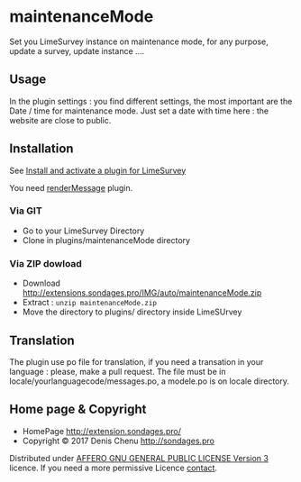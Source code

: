 maintenanceMode
===============

Set you LimeSurvey instance on maintenance mode, for any purpose, update a survey, update instance ....

## Usage

In the plugin settings : you find different settings, the most important are the Date / time for maintenance mode. Just set a date with time here : the website are close to public.

## Installation

See [Install and activate a plugin for LimeSurvey](http://extensions.sondages.pro/install-and-activate-a-plugin-for-limesurvey.html)

You need [renderMessage](https://framagit.org/SondagePro-LimeSurvey-plugin/renderMessage) plugin.

### Via GIT
- Go to your LimeSurvey Directory
- Clone in plugins/maintenanceMode directory

### Via ZIP dowload
- Download <http://extensions.sondages.pro/IMG/auto/maintenanceMode.zip>
- Extract : `unzip maintenanceMode.zip`
- Move the directory to plugins/ directory inside LimeSUrvey

## Translation

The plugin use po file for translation, if you need a transation in your language : please, make a pull request.
The file must be in locale/yourlanguagecode/messages.po, a modele.po is on locale directory.

## Home page & Copyright
- HomePage <http://extension.sondages.pro/>
- Copyright © 2017 Denis Chenu <http://sondages.pro>

Distributed under [AFFERO GNU GENERAL PUBLIC LICENSE Version 3](http://www.gnu.org/licenses/agpl.txt) licence.
If you need a more permissive Licence [contact](http://extensions.sondages.pro/about/contact.html).
